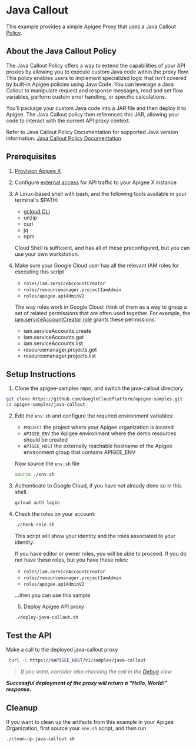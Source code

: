 # Java Callout
This example provides a simple Apigee Proxy that uses a Java Callout [Policy](https://cloud.google.com/apigee/docs/api-platform/reference/policies/java-callout-policy).

## About the Java Callout Policy
The Java Callout Policy offers a way to extend the capabilities of your API proxies by allowing you to execute custom Java code within the proxy flow. This policy enables users to implement specialized logic that isn't covered by built-in Apigee policies using Java Code. You can leverage a Java Callout to manipulate request and response messages, read and set flow variables, perform custom error handling, or specific calculations. 

You'll package your custom Java code into a JAR file and then deploy it to Apigee. The Java Callout policy then references this JAR, allowing your code to interact with the current API proxy context.

Refer to Java Callout Policy Documentation for supported Java version information: [Java Callout Policy Documentation](https://cloud.google.com/apigee/docs/api-platform/reference/policies/java-callout-policy#what)

## Prerequisites
1. [Provision Apigee X](https://cloud.google.com/apigee/docs/api-platform/get-started/provisioning-intro)

2. Configure [external access](https://cloud.google.com/apigee/docs/api-platform/get-started/configure-routing#external-access) for API traffic to your Apigee X instance

3. A Linux-based shell with bash, and the following tools available in your terminal's $PATH:
    * [gcloud CLI](https://cloud.google.com/sdk/docs/install)
    * unzip
    * curl
    * jq
    * npm

   Cloud Shell is sufficient, and has all of these preconfigured, but you can use your own workstation.

4. Make sure your Google Cloud user has all the relevant IAM roles for executing this script
    * `roles/iam.serviceAccountCreator`
    * `roles/resourcemanager.projectIamAdmin`
    * `roles/apigee.apiAdminV2`

   The way roles work in Google Cloud: think of them as a way to group a set of related permissions that are often used together. For example, the [iam.serviceAccountCreator role](https://cloud.google.com/compute/docs/access/iam#iam.serviceAccountCreator) grants these permissions:
      * iam.serviceAccounts.create
      * iam.serviceAccounts.get
      * iam.serviceAccounts.list
      * resourcemanager.projects.get
      * resourcemanager.projects.list

## Setup Instructions
1. Clone the apigee-samples repo, and switch the java-callout directory
  ```bash
  git clone https://github.com/GoogleCloudPlatform/apigee-samples.git
  cd apigee-samples/java-callout
   ```

2. Edit the `env.sh` and configure the required environment variables:

   * `PROJECT` the project where your Apigee organization is located
   * `APIGEE_ENV` the Apigee environment where the demo resources should be created
   * `APIGEE_HOST` the externally reachable hostname of the Apigee environment group that contains APIGEE_ENV

   Now source the `env.sh` file

   ```bash
   source ./env.sh
   ```

3. Authenticate to Google Cloud, if you have not already done so in this shell.

   ```bash
   gcloud auth login
   ```
   
4. Check the roles on your account:

   ```bash
   ./check-role.sh
   ```

   This script will show your identity and the roles associated to your identity.

   If you have editor or owner roles, you will be able to proceed. If you do not have these roles, but
   you have these roles:
    * `roles/iam.serviceAccountCreator`
    * `roles/resourcemanager.projectIamAdmin`
    * `roles/apigee.apiAdminV2`

   ...then you can use this sample

   5. Deploy Apigee API proxy

   ```bash
   ./deploy-java-callout.sh
   ```

## Test the API
Make a call to the deployed java-callout proxy
  ```bash
   curl -i https://$APIGEE_HOST/v1/samples/java-callout
   ```
> _If you want, consider also checking the call in the [Debug](https://cloud.google.com/apigee/docs/api-platform/debug/trace) view_

***Successful deployment of the proxy will return a “Hello, World!” response.***

## Cleanup
If you want to clean up the artifacts from this example in your Apigee Organization, first source your
`env.sh` script, and then run
```bash
./clean-up-java-callout.sh
```
